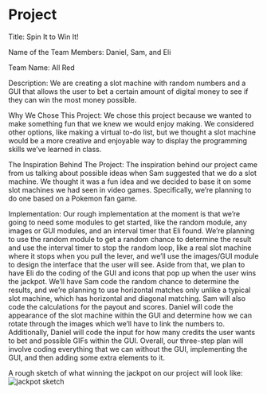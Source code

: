 # Project

Title: Spin It to Win It!

Name of the Team Members: Daniel, Sam, and Eli

Team Name: All Red

Description: We are creating a slot machine with random numbers and a GUI that allows the user to bet a certain amount of digital money to see if they can win the most money possible.

Why We Chose This Project: We chose this project because we wanted to make something fun that we knew we would enjoy making. We considered other options, like making a virtual to-do list, but we thought a slot machine would be a more creative and enjoyable way to display the programming skills we’ve learned in class.

The Inspiration Behind The Project: The inspiration behind our project came from us talking about possible ideas when Sam suggested that we do a slot machine. We thought it was a fun idea and we decided to base it on some slot machines we had seen in video games. Specifically, we’re planning to do one based on a Pokemon fan game.

Implementation: Our rough implementation at the moment is that we’re going to need some modules to get started, like the random module, any images or GUI modules, and an interval timer that Eli found. We’re planning to use the random module to get a random chance to determine the result and use the interval timer to stop the random loop, like a real slot machine where it stops when you pull the lever, and we’ll use the images/GUI module to design the interface that the user will see. Aside from that, we plan to have Eli do the coding of the GUI and icons that pop up when the user wins the jackpot. We’ll have Sam code the random chance to determine the results, and we’re planning to use horizontal matches only unlike a typical slot machine, which has horizontal and diagonal matching. Sam will also code the calculations for the payout and scores. Daniel will code the appearance of the slot machine within the GUI and determine how we can rotate through the images which we’ll have to link the numbers to. Additionally, Daniel will code the input for how many credits the user wants to bet and possible GIFs within the GUI. Overall, our three-step plan will involve coding everything that we can without the GUI, implementing the GUI, and then adding some extra elements to it.

A rough sketch of what winning the jackpot on our project will look like:
![jackpot sketch](https://github.com/mac-comp123-s24-alhashim/project-03-daniel-sam-eli-final-project/assets/156964981/ddc582b9-d5f0-46f5-8c5b-a832b3dd9489)
